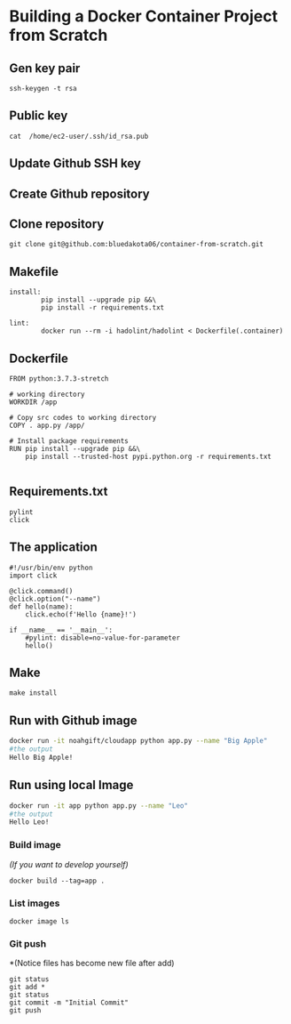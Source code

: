 
# Building a Docker Container Project from Scratch

## Gen key pair

```
ssh-keygen -t rsa 
```

## Public key 
```
cat  /home/ec2-user/.ssh/id_rsa.pub
```

## Update Github SSH key 

## Create Github repository 

## Clone repository 
```
git clone git@github.com:bluedakota06/container-from-scratch.git
```


## Makefile 

```
install:
        pip install --upgrade pip &&\
        pip install -r requirements.txt

lint:
        docker run --rm -i hadolint/hadolint < Dockerfile(.container) 
```

## Dockerfile 
```
FROM python:3.7.3-stretch 

# working directory 
WORKDIR /app 

# Copy src codes to working directory 
COPY . app.py /app/

# Install package requirements 
RUN pip install --upgrade pip &&\
    pip install --trusted-host pypi.python.org -r requirements.txt 
    
```

## Requirements.txt 
```
pylint
click
```

## The application
```
#!/usr/bin/env python
import click

@click.command()
@click.option("--name")
def hello(name):
    click.echo(f'Hello {name}!')

if __name__ == '__main__':
    #pylint: disable=no-value-for-parameter
    hello()
```

## Make 

```
make install 
```

## Run with Github image

```bash
docker run -it noahgift/cloudapp python app.py --name "Big Apple"
#the output
Hello Big Apple!
```

## Run using local Image 
```bash
docker run -it app python app.py --name "Leo"
#the output
Hello Leo!
```

### Build image
*(If you want to develop yourself)* 
```
docker build --tag=app .
```

### List images 
```
docker image ls 
```


### Git push 
*(Notice files has become new file after add)
```
git status
git add *
git status 
git commit -m "Initial Commit"
git push 
```

